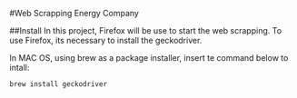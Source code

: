 #Web Scrapping Energy Company

##Install
In this project, Firefox will be use to start the web scrapping.
To use Firefox, its necessary to install the geckodriver.

In MAC OS, using brew as a package installer, insert te command below to intall:
```
brew install geckodriver
``` 